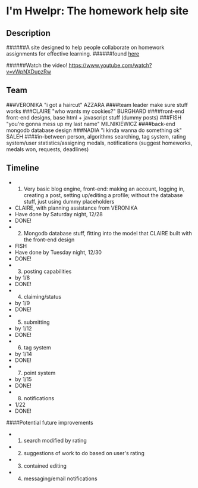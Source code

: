 I'm Hwelpr: The homework help site
====================

## Description
######A site designed to help people collaborate on homework assignments for effective learning.
######found <a href="http://hwelpr.info.tm">here</a>

######Watch the video! https://www.youtube.com/watch?v=vWpNXDupzRw

## Team
###VERONIKA "i got a haircut" AZZARA
####team leader
make sure stuff works
###CLAIRE "who wants my cookies?" BURGHARD
####front-end
front-end designs, base html + javascript stuff (dummy posts)
###FISH "you're gonna mess up my last name" MILNIKIEWICZ
####back-end
mongodb database design
###NADIA "i kinda wanna do something ok" SALEH
####in-between person, algorithms
searching, tag system, rating system/user statistics/assigning medals, notifications (suggest homeworks, medals won, requests, deadlines) 

## Timeline
* 1. Very basic blog engine, front-end: making an account, logging in, creating a post, setting up/editing a profile; without the database stuff, just using dummy placeholders
 * CLAIRE, with planning assistance from VERONIKA
 * Have done by Saturday night, 12/28 
 * DONE!
* 2. Mongodb database stuff, fitting into the model that CLAIRE built with the front-end design 
 * FISH
 * Have done by Tuesday night, 12/30 
 * DONE!
* 3. posting capabilities 
 * by 1/8
 * DONE!
* 4. claiming/status
 * by 1/9
 * DONE!
* 5. submitting
 * by 1/12
 * DONE!
* 6. tag system
 * by 1/14
 * DONE!
* 7. point system
 * by 1/15
 * DONE!
* 8. notifications
 * 1/22
 * DONE!


####Potential future improvements
* 1. search modified by rating
* 2. suggestions of work to do based on user's rating
* 3. contained editing
* 4. messaging/email notifications
